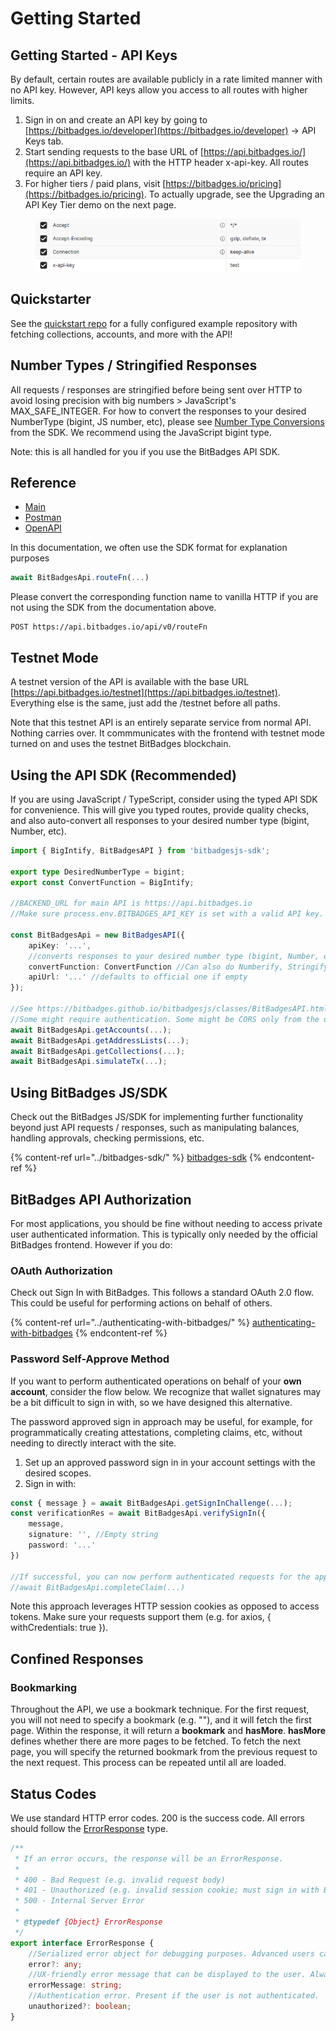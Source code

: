 # Getting Started

## Getting Started - API Keys

By default, certain routes are available publicly in a rate limited manner with no API key. However, API keys allow you access to all routes with higher limits.

1. Sign in on and create an API key by going to [https://bitbadges.io/developer](https://bitbadges.io/developer) -> API Keys tab.
2. Start sending requests to the base URL of [https://api.bitbadges.io/](https://api.bitbadges.io/) with the HTTP header x-api-key. All routes require an API key.
3. For higher tiers / paid plans, visit [https://bitbadges.io/pricing](https://bitbadges.io/pricing). To actually upgrade, see the Upgrading an API Key Tier demo on the next page.

<figure><img src="../../.gitbook/assets/image (16).png" alt=""><figcaption></figcaption></figure>

## Quickstarter

See the [quickstart repo](https://github.com/BitBadges/bitbadges-quickstart) for a fully configured example repository with fetching collections, accounts, and more with the API!

## Number Types / Stringified Responses

All requests / responses are stringified before being sent over HTTP to avoid losing precision with big numbers > JavaScript's MAX\_SAFE\_INTEGER. For how to convert the responses to your desired NumberType (bigint, JS number, etc), please see [Number Type Conversions](../bitbadges-sdk/common-snippets/numbertype-conversions.md) from the SDK. We recommend using the JavaScript bigint type.

Note: this is all handled for you if you use the BitBadges API SDK.

## Reference

* [Main](https://bitbadges.stoplight.io/docs/bitbadges)
* [Postman](https://www.postman.com/bitbadges/workspace/bitbadges-api/collection/11647629-5bc57e3c-1818-4446-988e-23a9442cc0df?action=share\&creator=11647629)
* [OpenAPI](https://github.com/BitBadges/bitbadgesjs/blob/main/packages/bitbadgesjs-sdk/openapitypes/combined.yaml)

In this documentation, we often use the SDK format for explanation purposes

```typescript
await BitBadgesApi.routeFn(...)
```

Please convert the corresponding function name to vanilla HTTP if you are not using the SDK from the documentation above.

```
POST https://api.bitbadges.io/api/v0/routeFn
```

## Testnet Mode

A testnet version of the API is available with the base URL [https://api.bitbadges.io/testnet](https://api.bitbadges.io/testnet). Everything else is the same, just add the /testnet before all paths.

Note that this testnet API is an entirely separate service from normal API. Nothing carries over. It commmunicates with the frontend with testnet mode turned on and uses the testnet BitBadges blockchain.

## Using the API SDK (Recommended)

If you are using JavaScript / TypeScript, consider using the typed API SDK for convenience. This will give you typed routes, provide quality checks, and also auto-convert all responses to your desired number type (bigint, Number, etc).

```typescript
import { BigIntify, BitBadgesAPI } from 'bitbadgesjs-sdk';

export type DesiredNumberType = bigint;
export const ConvertFunction = BigIntify;

//BACKEND_URL for main API is https://api.bitbadges.io
//Make sure process.env.BITBADGES_API_KEY is set with a valid API key.

const BitBadgesApi = new BitBadgesAPI({
    apiKey: '...',
    //converts responses to your desired number type (bigint, Number, etc)
    convertFunction: ConvertFunction //Can also do Numberify, Stringify, etc
    apiUrl: '...' //defaults to official one if empty
});

//See https://bitbadges.github.io/bitbadgesjs/classes/BitBadgesAPI.html for documentation
//Some might require authentication. Some might be CORS only from the official site.
await BitBadgesApi.getAccounts(...);
await BitBadgesApi.getAddressLists(...);
await BitBadgesApi.getCollections(...);
await BitBadgesApi.simulateTx(...);
```

## Using BitBadges JS/SDK

Check out the BitBadges JS/SDK for implementing further functionality beyond just API requests / responses, such as manipulating balances, handling approvals, checking permissions, etc.

{% content-ref url="../bitbadges-sdk/" %}
[bitbadges-sdk](../bitbadges-sdk/)
{% endcontent-ref %}

## BitBadges API Authorization

For most applications, you should be fine without needing to access private user authenticated information. This is typically only needed by the official BitBadges frontend. However if you do:

### OAuth Authorization

Check out Sign In with BitBadges. This follows a standard OAuth 2.0 flow. This could be useful for performing actions on behalf of others.

{% content-ref url="../authenticating-with-bitbadges/" %}
[authenticating-with-bitbadges](../authenticating-with-bitbadges/)
{% endcontent-ref %}

### Password Self-Approve Method

If you want to perform authenticated operations on behalf of your **own account**, consider the flow below. We recognize that wallet signatures may be a bit difficult to sign in with, so we have designed this alternative.

The password approved sign in approach may be useful, for example, for programmatically creating attestations, completing claims, etc, without needing to directly interact with the site.

1. Set up an approved password sign in in your account settings with the desired scopes.
2. Sign in with:

```typescript
const { message } = await BitBadgesApi.getSignInChallenge(...);
const verificationRes = await BitBadgesApi.verifySignIn({
    message,
    signature: '', //Empty string
    password: '...'
})

//If successful, you can now perform authenticated requests for the approved scopes
//await BitBadgesApi.completeClaim(...)
```

Note this approach leverages HTTP session cookies as opposed to access tokens. Make sure your requests support them (e.g. for axios, { withCredentials: true }).

## Confined Responses

### Bookmarking

Throughout the API, we use a bookmark technique. For the first request, you will not need to specify a bookmark (e.g. ""), and it will fetch the first page. Within the response, it will return a **bookmark** and **hasMore**. **hasMore** defines whether there are more pages to be fetched. To fetch the next page, you will specify the returned bookmark from the previous request to the next request. This process can be repeated until all are loaded.

## Status Codes

We use standard HTTP error codes. 200 is the success code. All errors should follow the [ErrorResponse](https://bitbadges.github.io/bitbadgesjs/interfaces/ErrorResponse.html) type.

```typescript
/**
 * If an error occurs, the response will be an ErrorResponse.
 *
 * 400 - Bad Request (e.g. invalid request body)
 * 401 - Unauthorized (e.g. invalid session cookie; must sign in with Blockin)
 * 500 - Internal Server Error
 *
 * @typedef {Object} ErrorResponse
 */
export interface ErrorResponse {
    //Serialized error object for debugging purposes. Advanced users can use this to debug issues.
    error?: any;
    //UX-friendly error message that can be displayed to the user. Always present if error.
    errorMessage: string;
    //Authentication error. Present if the user is not authenticated.
    unauthorized?: boolean;
}
```
